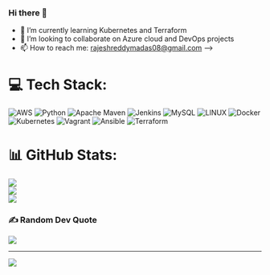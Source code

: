 ### Hi there 👋

- 🌱 I’m currently learning Kubernetes and Terraform
- 👯 I’m looking to collaborate on Azure cloud and DevOps projects
- 📫 How to reach me: rajeshreddymadas08@gmail.com
-->

# 💻 Tech Stack:
![AWS](https://img.shields.io/badge/AWS-%23FF9900.svg?style=plastic&logo=amazon-aws&logoColor=white) ![Python](https://img.shields.io/badge/python-3670A0?style=plastic&logo=python&logoColor=ffdd54) ![Apache Maven](https://img.shields.io/badge/Apache%20Maven-C71A36?style=plastic&logo=Apache%20Maven&logoColor=white) ![Jenkins](https://img.shields.io/badge/jenkins-%232C5263.svg?style=plastic&logo=jenkins&logoColor=white) ![MySQL](https://img.shields.io/badge/mysql-%2300f.svg?style=plastic&logo=mysql&logoColor=white) ![LINUX](https://img.shields.io/badge/Linux-FCC624?style=plastic&logo=linux&logoColor=black) ![Docker](https://img.shields.io/badge/docker-%230db7ed.svg?style=plastic&logo=docker&logoColor=white) ![Kubernetes](https://img.shields.io/badge/kubernetes-%23326ce5.svg?style=plastic&logo=kubernetes&logoColor=white) ![Vagrant](https://img.shields.io/badge/vagrant-%231563FF.svg?style=plastic&logo=vagrant&logoColor=white) ![Ansible](https://img.shields.io/badge/ansible-%231A1918.svg?style=plastic&logo=ansible&logoColor=white) ![Terraform](https://img.shields.io/badge/terraform-%235835CC.svg?style=plastic&logo=terraform&logoColor=white)
# 📊 GitHub Stats:
![](https://github-readme-stats.vercel.app/api?username=rajeshreddym1&theme=city_light&hide_border=false&include_all_commits=false&count_private=false)<br/>
![](https://github-readme-streak-stats.herokuapp.com/?user=rajeshreddym1&theme=city_light&hide_border=false)<br/>
![](https://github-readme-stats.vercel.app/api/top-langs/?username=rajeshreddym1&theme=city_light&hide_border=false&include_all_commits=false&count_private=false&layout=compact)

### ✍️ Random Dev Quote
![](https://quotes-github-readme.vercel.app/api?type=horizontal&theme=light)

---
[![](https://visitcount.itsvg.in/api?id=rajeshreddym1&icon=0&color=12)](https://visitcount.itsvg.in)

<!-- Proudly created with GPRM ( https://gprm.itsvg.in ) -->
